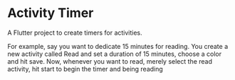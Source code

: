 # Activity Timer

A Flutter project to create timers for activities.

For example, say you want to dedicate 15 minutes for reading.
You create a new activity called Read and set a duration of 15 minutes, choose a color and hit save.
Now, whenever you want to read, merely select the read activity, hit start to begin the timer and being reading